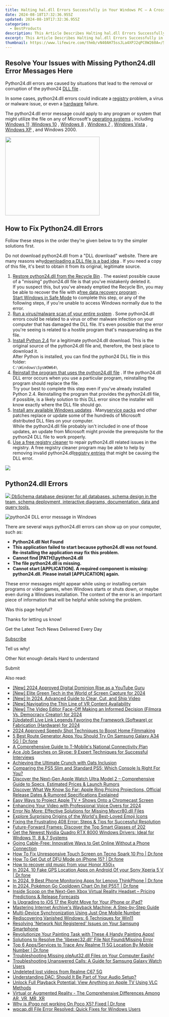 ```yaml
---
title: Halting hal.dll Errors Successfully in Your Windows PC – A Cross-Version Guide
date: 2024-08-18T17:32:36.955Z
updated: 2024-08-19T17:32:36.955Z
categories:
  - BestProducts
description: This Article Describes Halting hal.dll Errors Successfully in Your Windows PC – A Cross-Version Guide
excerpt: This Article Describes Halting hal.dll Errors Successfully in Your Windows PC – A Cross-Version Guide
thumbnail: https://www.lifewire.com/thmb/vN40AH75ssJLa4XPJ2qPC0W260A=/540x405/filters:no_upscale():max_bytes(150000):strip_icc():format(webp)/bsod-windows-8-0x5c-hal-initialization-failed-56a6f9d85f9b58b7d0e5cc3e.png
---
```


## Resolve Your Issues with Missing Python24.dll Error Messages Here
 Python24.dll errors are caused by situations that lead to the removal or corruption of the python24 [DLL file](https://www.lifewire.com/what-is-a-dll-file-2625852) .

 In some cases, python24.dll errors could indicate a [registry](https://www.lifewire.com/windows-registry-2625992) problem, a virus or malware issue, or even a [hardware](https://www.lifewire.com/computer-hardware-2625895) failure.

 The python24.dll error message could apply to any program or system that might utilize the file on any of Microsoft's [operating systems](https://www.lifewire.com/operating-systems-2625912) , including ​[Windows 11](https://www.lifewire.com/windows-11-5188930) ,[Windows 10](https://www.lifewire.com/windows-10-2626217) , [Windows 8](https://www.lifewire.com/windows-8-2626235) , [Windows 7](https://www.lifewire.com/windows-7-2626265) , [Windows Vista](https://www.lifewire.com/windows-vista-2626311) , [Windows XP](https://www.lifewire.com/windows-xp-2626354) , and Windows 2000.

<!-- affiliate ads begin -->
<a href="https://bluettius.sjv.io/c/5597632/2027209/17108" target="_top" id="2027209"><img src="//a.impactradius-go.com/display-ad/17108-2027209" border="0" alt="" width="300" height="250"/></a><img height="0" width="0" src="https://imp.pxf.io/i/5597632/2027209/17108" style="position:absolute;visibility:hidden;" border="0" />
<!-- affiliate ads end -->
## How to Fix Python24.dll Errors

 Follow these steps in the order they're given below to try the simpler solutions first.  

 Do not download python24.dll from a "DLL download" website. There are many reasons why[downloading a DLL file is a bad idea](https://www.lifewire.com/important-reasons-not-to-download-dll-files-2624455) . If you need a copy of this file, it's best to obtain it from its original, legitimate source.

1. [Restore python24.dll from the Recycle Bin](https://www.lifewire.com/how-to-restore-deleted-files-from-the-recycle-bin-2624515) . The easiest possible cause of a "missing" python24.dll file is that you've mistakenly deleted it.  
 If you suspect this, but you've already emptied the Recycle Bin, you may be able to recover the file with a[free data recovery program](https://www.lifewire.com/free-data-recovery-software-tools-2622893) .  
[Start Windows in Safe Mode](https://www.lifewire.com/how-do-i-start-windows-in-safe-mode-2624480) to complete this step, or any of the following steps, if you're unable to access Windows normally due to the error.
2. [Run a virus/malware scan of your entire system](https://www.lifewire.com/properly-scan-your-computer-for-viruses-and-other-malware-2624526) . Some python24.dll errors could be related to a virus or other malware infection on your computer that has damaged the DLL file. It's even possible that the error you're seeing is related to a hostile program that's masquerading as the file.
3. [Install Python 2.4](https://www.python.org/download/releases/2.4/) for a legitimate python24.dll download. This is the original source of the python24.dll file and, therefore, the best place to download it.  
 After Python is installed, you can find the python24 DLL file in this folder:  
 `C:\Windows\SysWOW64\`
4. [Reinstall the program that uses the python24.dll file](https://www.lifewire.com/what-is-the-proper-way-to-reinstall-a-software-program-2624478) . If the python24.dll DLL error occurs when you use a particular program, reinstalling the program should replace the file.  
 Try your best to complete this step even if you've already installed Python 2.4\. Reinstalling the program that provides the python24.dll file, if possible, is a likely solution to this DLL error since the installer will know exactly where the DLL file should go.
5. [Install any available Windows updates](https://www.lifewire.com/how-to-check-for-install-windows-updates-2624596) . Many[service packs](https://www.lifewire.com/what-is-a-service-pack-2626010) and other patches replace or update some of the hundreds of Microsoft distributed DLL files on your computer.  
 While the python24.dll file probably isn't included in one of those updates, an update from Microsoft might provide the prerequisite for the python24 DLL file to work properly.
6. [Use a free registry cleaner](https://www.lifewire.com/free-registry-cleaners-2626176) to repair python24.dll related issues in the registry. A free registry cleaner program may be able to help by removing invalid python24.dll[registry entries](https://www.lifewire.com/what-is-a-registry-key-2625999) that might be causing the DLL error.

<!-- affiliate ads begin -->
<a href="https://store.iobit.com/order/checkout.php?PRODS=1468905&QTY=1&AFFILIATE=108875&CART=1"><img src="https://secure.avangate.com/images/merchant/184260348236f9554fe9375772ff966e/ascscan_728x90.png" border="0"></a>
<!-- affiliate ads end -->
## Python24.dll Errors

<!-- affiliate ads begin -->
<a href="https://shop.dbschema.com/order/checkout.php?PRODS=19867419&QTY=1&AFFILIATE=108875&CART=1"> <img src="https://secure.avangate.com/images/merchant/176b22bab4e94a28619ca2433b2ef241/products/1_icon256.png" border="0">
DbSchema database designer for all databases, schema design in the team, schema deployment, interactive diagrams, documentation, data and query tools. </a>
<!-- affiliate ads end -->
![python24 DLL error message in Windows](https://www.lifewire.com/thmb/OvFy1XUAuSmEz2F3FkECZS3IrGk=/1500x0/filters:no_upscale():max_bytes(150000):strip_icc():format(webp)/python24-dll-error-message-5aafd2ffa9d4f90037de1bf6.png)

 There are several ways python24.dll errors can show up on your computer, such as:

* **Python24.dll Not Found**
* **This application failed to start because python24.dll was not found. Re-installing the application may fix this problem.**
* **Cannot find \[PATH\]\\python24.dll**
* **The file python24.dll is missing.**
* **Cannot start \[APPLICATION\]. A required component is missing: python24.dll. Please install \[APPLICATION\] again.**

 These error messages might appear while using or installing certain programs or video games, when Windows starts or shuts down, or maybe even during a Windows installation. The context of the error is an important piece of information that will be helpful while solving the problem.

Was this page helpful?

Thanks for letting us know!

 Get the Latest Tech News Delivered Every Day

[Subscribe](https://www.lifewire.com/#)

Tell us why!

 Other  Not enough details  Hard to understand

 Submit

<ins class="adsbygoogle"
     style="display:block"
     data-ad-format="autorelaxed"
     data-ad-client="ca-pub-7571918770474297"
     data-ad-slot="1223367746"></ins>



<ins class="adsbygoogle"
     style="display:block"
     data-ad-client="ca-pub-7571918770474297"
     data-ad-slot="8358498916"
     data-ad-format="auto"
     data-full-width-responsive="true"></ins>

<span class="atpl-alsoreadstyle">Also read:</span>
<div><ul>
<li><a href="https://facebook-video-share.techidaily.com/new-2024-approved-digital-dominion-rise-as-a-youtube-guru/"><u>[New] 2024 Approved  Digital Dominion  Rise as a YouTube Guru</u></a></li>
<li><a href="https://screen-sharing-recording.techidaily.com/new-elite-green-tech-in-the-world-of-screen-capture-for-2024/"><u>[New] Elite Green Tech in the World of Screen Capture for 2024</u></a></li>
<li><a href="https://screen-video-capture.techidaily.com/new-in-2024-advanced-guide-to-clear-cut-and-ship-video/"><u>[New] In 2024, Advanced Guide to Clear, Cut, and Ship Video</u></a></li>
<li><a href="https://article-posts.techidaily.com/new-navigating-the-thin-line-of-vr-content-availability/"><u>[New] Navigating the Thin Line of VR Content Availability</u></a></li>
<li><a href="https://video-capture.techidaily.com/new-the-video-editor-face-off-making-an-informed-decision-filmora-vs-democracy-creator-for-2024/"><u>[New] The Video Editor Face-Off  Making an Informed Decision (Filmora Vs. Democracy Creator) for 2024</u></a></li>
<li><a href="https://fox-access.techidaily.com/updated-live-link-legends-favoring-the-framework-software-or-fabrication-hardware-for-2024/"><u>[Updated] Live Link Legends  Favoring the Framework (Software) or Fabrication (Hardware) for 2024</u></a></li>
<li><a href="https://extra-approaches.techidaily.com/2024-approved-speedy-shot-techniques-to-boost-home-filmmaking/"><u>2024 Approved  Speedy Shot Techniques to Boost Home Filmmaking</u></a></li>
<li><a href="https://location-fake.techidaily.com/5-best-route-generator-apps-you-should-try-on-samsung-galaxy-a34-5g-drfone-by-drfone-virtual-android/"><u>5 Best Route Generator Apps You Should Try On Samsung Galaxy A34 5G | Dr.fone</u></a></li>
<li><a href="https://techno-recovery.techidaily.com/a-comprehensive-guide-to-t-mobiles-national-connectivity-plan/"><u>A Comprehensive Guide to T-Mobile's National Connectivity Plan</u></a></li>
<li><a href="https://techno-recovery.techidaily.com/ace-job-searches-on-skype-9-expert-techniques-for-successful-interviews/"><u>Ace Job Searches on Skype: 9 Expert Techniques for Successful Interviews</u></a></li>
<li><a href="https://tech-haven.techidaily.com/achieving-the-ultimate-crunch-with-oats-inclusion/"><u>Achieving the Ultimate Crunch with Oats Inclusion</u></a></li>
<li><a href="https://techno-recovery.techidaily.com/comparing-the-ps5-slim-and-standard-ps5-which-console-is-right-for-you/"><u>Comparing the PS5 Slim and Standard PS5: Which Console Is Right For You?</u></a></li>
<li><a href="https://techno-recovery.techidaily.com/discover-the-next-gen-apple-watch-ultra-model-2-comprehensive-guide-to-specs-estimated-prices-and-launch-rumors/"><u>Discover the Next-Gen Apple Watch Ultra Model 2 – Comprehensive Guide to Specs, Estimated Prices & Launch Rumors</u></a></li>
<li><a href="https://techno-recovery.techidaily.com/discover-what-we-know-so-far-apple-ring-pricing-projections-official-release-dates-and-rumored-specifications-explained/"><u>Discover What We Know So Far: Apple Ring Pricing Projections, Official Release Dates & Rumored Specifications Explained</u></a></li>
<li><a href="https://techno-recovery.techidaily.com/easy-ways-to-project-apple-tv-plus-shows-onto-a-chromecast-screen/"><u>Easy Ways to Project Apple TV + Shows Onto a Chromecast Screen</u></a></li>
<li><a href="https://on-screen-recording.techidaily.com/enhancing-your-video-with-professional-voice-overs-for-2024/"><u>Enhancing Your Video with Professional Voice Overs for 2024</u></a></li>
<li><a href="https://techno-recovery.techidaily.com/error-no-more-effective-solutions-for-missing-msvcr80dll-files/"><u>Error No More: Effective Solutions for Missing Msvcr80.dll Files</u></a></li>
<li><a href="https://techno-recovery.techidaily.com/explore-surprising-origins-of-the-worlds-best-loved-emoji-icons/"><u>Explore Surprising Origins of the World's Best-Loved Emoji Icons</u></a></li>
<li><a href="https://techno-recovery.techidaily.com/fixing-the-frustrating-408-error-steps-and-tips-for-successful-resolution/"><u>Fixing the Frustrating 408 Error: Steps & Tips for Successful Resolution</u></a></li>
<li><a href="https://techno-recovery.techidaily.com/future-forward-frames-discover-the-top-smart-glasses-of-202/"><u>Future-Forward Frames: Discover the Top Smart Glasses of 202</u></a></li>
<li><a href="https://hardware-help.techidaily.com/get-the-newest-nvidia-quadro-rtx-8000-windows-drivers-ideal-for-wndows-11-8-and-7-systems/"><u>Get the Newest Nvidia Quadro RTX 8000 Windows Drivers: Ideal for Wndows 11, 8 & 7 Systems</u></a></li>
<li><a href="https://techno-recovery.techidaily.com/going-cable-free-innovative-ways-to-get-online-without-a-phone-connection/"><u>Going Cable-Free: Innovative Ways to Get Online Without a Phone Connection</u></a></li>
<li><a href="https://fix-guide.techidaily.com/how-to-fix-unresponsive-touch-screen-on-tecno-spark-10-pro-drfone-by-drfone-fix-android-problems-fix-android-problems/"><u>How To Fix Unresponsive Touch Screen on Tecno Spark 10 Pro | Dr.fone</u></a></li>
<li><a href="https://blog-min.techidaily.com/how-to-get-out-of-dfu-mode-on-iphone-15-drfone-by-drfone-ios-system-repair-ios-system-repair/"><u>How To Get Out of DFU Mode on iPhone 15? | Dr.fone</u></a></li>
<li><a href="https://blog-min.techidaily.com/how-to-recover-old-music-from-your-honor-x50iplus-by-fonelab-android-recover-music/"><u>How to recover old music from your Honor X50i+</u></a></li>
<li><a href="https://android-location.techidaily.com/in-2024-10-fake-gps-location-apps-on-android-of-your-sony-xperia-5-v-drfone-by-drfone-virtual/"><u>In 2024, 10 Fake GPS Location Apps on Android Of your Sony Xperia 5 V | Dr.fone</u></a></li>
<li><a href="https://android-location-track.techidaily.com/in-2024-9-best-phone-monitoring-apps-for-lenovo-thinkphone-drfone-by-drfone-virtual-android/"><u>In 2024, 9 Best Phone Monitoring Apps for Lenovo ThinkPhone | Dr.fone</u></a></li>
<li><a href="https://android-pokemon-go.techidaily.com/in-2024-pokemon-go-cooldown-chart-on-itel-p55t-drfone-by-drfone-virtual-android/"><u>In 2024, Pokémon Go Cooldown Chart On Itel P55T | Dr.fone</u></a></li>
<li><a href="https://techno-recovery.techidaily.com/inside-scoop-on-the-next-gen-xbox-virtual-reality-headset-pricing-predictions-and-release-forecasts/"><u>Inside Scoop on the Next-Gen Xbox Virtual Reality Headset – Pricing Predictions & Release Forecasts</u></a></li>
<li><a href="https://techno-recovery.techidaily.com/is-upgrading-to-ios-17-the-right-move-for-your-iphone-or-ipad/"><u>Is Upgrading to iOS 17 the Right Move for Your iPhone or iPad?</u></a></li>
<li><a href="https://techno-recovery.techidaily.com/mastering-internet-archives-wayback-machine-a-step-by-step-guide/"><u>Mastering Internet Archive's Wayback Machine: A Step-by-Step Guide</u></a></li>
<li><a href="https://techno-recovery.techidaily.com/multi-device-synchronization-using-just-one-mobile-number/"><u>Multi-Device Synchronization Using Just One Mobile Number</u></a></li>
<li><a href="https://win11-tips.techidaily.com/rediscovering-vanished-windows-6-techniques-for-win11/"><u>Rediscovering Vanished Windows: 6 Techniques for Win11</u></a></li>
<li><a href="https://techno-recovery.techidaily.com/resolving-network-not-registered-issues-on-your-samsung-smartphone/"><u>Resolving 'Network Not Registered' Issues on Your Samsung Smartphone</u></a></li>
<li><a href="https://techno-recovery.techidaily.com/revolutionize-your-painting-task-with-these-4-handy-painting-apps/"><u>Revolutionize Your Painting Task with These 4 Handy Painting Apps!</u></a></li>
<li><a href="https://techno-recovery.techidaily.com/solutions-to-resolve-the-libexec32dll-file-not-foundmissing-error/"><u>Solutions to Resolve the 'libexec32.dll' File Not Found/Missing Error</u></a></li>
<li><a href="https://android-location-track.techidaily.com/top-6-appsservices-to-trace-any-realme-11-5g-location-by-mobile-number-drfone-by-drfone-virtual-android/"><u>Top 6 Apps/Services to Trace Any Realme 11 5G Location By Mobile Number | Dr.fone</u></a></li>
<li><a href="https://techno-recovery.techidaily.com/1722866964482-troubleshooting-missing-oleaut32dll-files-on-your-computer-easily/"><u>Troubleshooting Missing oleAut32.dll Files on Your Computer Easily!</u></a></li>
<li><a href="https://techno-recovery.techidaily.com/troubleshooting-unanswered-calls-a-guide-for-samsung-galaxy-watch-users/"><u>Troubleshooting Unanswered Calls: A Guide for Samsung Galaxy Watch Users</u></a></li>
<li><a href="https://techidaily.com/undeleted-lost-videos-from-realme-c67-5g-by-fonelab-android-recover-video/"><u>Undeleted lost videos from Realme C67 5G</u></a></li>
<li><a href="https://techno-recovery.techidaily.com/understanding-dac-should-it-be-part-of-your-audio-setup/"><u>Understanding DAC: Should It Be Part of Your Audio Setup?</u></a></li>
<li><a href="https://techno-recovery.techidaily.com/unlock-full-playback-potential-view-anything-on-apple-tv-using-vlc-methods/"><u>Unlock Full Playback Potential: View Anything on Apple TV Using VLC Methods</u></a></li>
<li><a href="https://techno-recovery.techidaily.com/virtual-or-augmented-reality-the-comprehensive-differences-among-ar-vr-mr-xr/"><u>Virtual or Augmented Reality - The Comprehensive Differences Among AR, VR, MR, XR</u></a></li>
<li><a href="https://pokemon-go-android.techidaily.com/why-is-ipogo-not-working-on-poco-x5-fixed-drfone-by-drfone-virtual-android/"><u>Why is iPogo not working On Poco X5? Fixed | Dr.fone</u></a></li>
<li><a href="https://techno-recovery.techidaily.com/wpcapdll-file-error-resolved-quick-fixes-for-windows-users/"><u>wpcap.dll File Error Resolved: Quick Fixes for Windows Users</u></a></li>
</ul></div>
